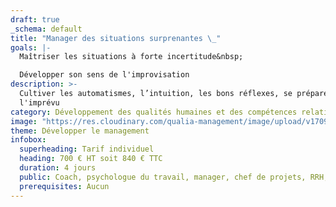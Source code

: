 ```yaml
---
draft: true
_schema: default
title: "Manager des situations surprenantes \_"
goals: |-
  Maîtriser les situations à forte incertitude&nbsp;

  Développer son sens de l'improvisation
description: >-
  Cultiver les automatismes, l’intuition, les bons réflexes, se préparer à
  l'imprévu
category: Développement des qualités humaines et des compétences relationnelles
image: "https://res.cloudinary.com/qualia-management/image/upload/v1709193921/flower_xtyxkp.jpg"
theme: Développer le management
infobox:
  superheading: Tarif individuel
  heading: 700 € HT soit 840 € TTC
  duration: 4 jours
  public: Coach, psychologue du travail, manager, chef de projets, RRH, consultant
  prerequisites: Aucun
---
```

